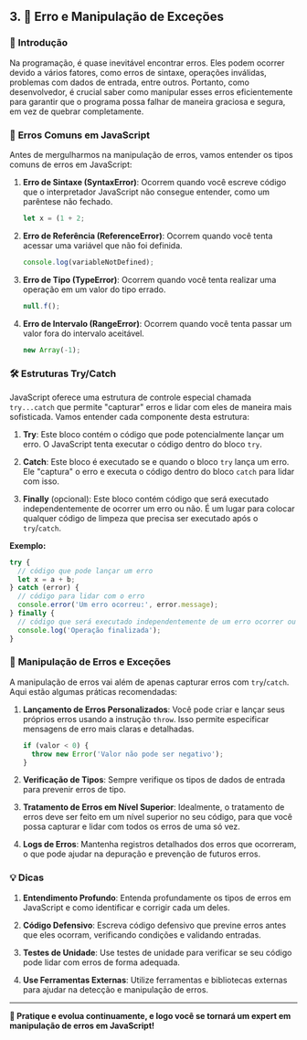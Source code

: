 
## 3. 🛑 **Erro e Manipulação de Exceções**

### 📖 **Introdução**

Na programação, é quase inevitável encontrar erros. Eles podem ocorrer devido a vários fatores, como erros de sintaxe, operações inválidas, problemas com dados de entrada, entre outros. Portanto, como desenvolvedor, é crucial saber como manipular esses erros eficientemente para garantir que o programa possa falhar de maneira graciosa e segura, em vez de quebrar completamente.

### 🚧 **Erros Comuns em JavaScript**

Antes de mergulharmos na manipulação de erros, vamos entender os tipos comuns de erros em JavaScript:

1. **Erro de Sintaxe (SyntaxError)**: Ocorrem quando você escreve código que o interpretador JavaScript não consegue entender, como um parêntese não fechado.
   
   ```javascript
   let x = (1 + 2;
   ```

2. **Erro de Referência (ReferenceError)**: Ocorrem quando você tenta acessar uma variável que não foi definida.
   
   ```javascript
   console.log(variableNotDefined);
   ```

3. **Erro de Tipo (TypeError)**: Ocorrem quando você tenta realizar uma operação em um valor do tipo errado.
   
   ```javascript
   null.f();
   ```

4. **Erro de Intervalo (RangeError)**: Ocorrem quando você tenta passar um valor fora do intervalo aceitável.

   ```javascript
   new Array(-1);
   ```

### 🛠 **Estruturas Try/Catch**

JavaScript oferece uma estrutura de controle especial chamada `try...catch` que permite "capturar" erros e lidar com eles de maneira mais sofisticada. Vamos entender cada componente desta estrutura:

1. **Try**: Este bloco contém o código que pode potencialmente lançar um erro. O JavaScript tenta executar o código dentro do bloco `try`.

2. **Catch**: Este bloco é executado se e quando o bloco `try` lança um erro. Ele "captura" o erro e executa o código dentro do bloco `catch` para lidar com isso.

3. **Finally** (opcional): Este bloco contém código que será executado independentemente de ocorrer um erro ou não. É um lugar para colocar qualquer código de limpeza que precisa ser executado após o `try`/`catch`.

**Exemplo:**

```javascript
try {
  // código que pode lançar um erro
  let x = a + b;
} catch (error) {
  // código para lidar com o erro
  console.error('Um erro ocorreu:', error.message);
} finally {
  // código que será executado independentemente de um erro ocorrer ou não
  console.log('Operação finalizada');
}
```

### 🎯 **Manipulação de Erros e Exceções**

A manipulação de erros vai além de apenas capturar erros com `try`/`catch`. Aqui estão algumas práticas recomendadas:

1. **Lançamento de Erros Personalizados**: Você pode criar e lançar seus próprios erros usando a instrução `throw`. Isso permite especificar mensagens de erro mais claras e detalhadas.

   ```javascript
   if (valor < 0) {
     throw new Error('Valor não pode ser negativo');
   }
   ```

2. **Verificação de Tipos**: Sempre verifique os tipos de dados de entrada para prevenir erros de tipo.

3. **Tratamento de Erros em Nível Superior**: Idealmente, o tratamento de erros deve ser feito em um nível superior no seu código, para que você possa capturar e lidar com todos os erros de uma só vez.

4. **Logs de Erros**: Mantenha registros detalhados dos erros que ocorreram, o que pode ajudar na depuração e prevenção de futuros erros.

### 💡 **Dicas**

1. **Entendimento Profundo**: Entenda profundamente os tipos de erros em JavaScript e como identificar e corrigir cada um deles.

2. **Código Defensivo**: Escreva código defensivo que previne erros antes que eles ocorram, verificando condições e validando entradas.

3. **Testes de Unidade**: Use testes de unidade para verificar se seu código pode lidar com erros de forma adequada.

4. **Use Ferramentas Externas**: Utilize ferramentas e bibliotecas externas para ajudar na detecção e manipulação de erros.

---

**💪 Pratique e evolua continuamente, e logo você se tornará um expert em manipulação de erros em JavaScript!**
